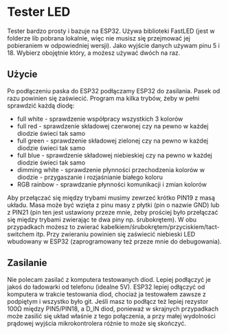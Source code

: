 # Tester LED

Tester bardzo prosty i bazuje na ESP32. Używa biblioteki FastLED (jest w folderze lib pobrana lokalnie, więc nie musisz się przejmować jej pobieraniem w odpowiedniej wersji).
Jako wyjście danych używam pinu 5 i 18. Wybierz obojętnie który, a możesz używać dwóch na raz.


## Użycie
Po podłączeniu paska do ESP32 podłączamy ESP32 do zasilania. Pasek od razu powinien się zaświecić. Program ma kilka trybów, żeby w pełni sprawdzić każdą diodę:

- full white - sprawdzenie współpracy wszystkich 3 kolorów
- full red - sprawdzenie składowej czerwonej czy na pewno w każdej diodzie świeci tak samo
- full green - sprawdzenie składowej zielonej czy na pewno w każdej diodzie świeci tak samo
- full blue - sprawdzenie składowej niebieskiej czy na pewno w każdej diodzie świeci tak samo
- dimming white - sprawdzenie płynności przechodzenia kolorów w diodzie - przygaszanie i rozjaśnianie białego koloru
- RGB rainbow - sprawdzanie płynności komunikacji i zmian kolorów

Aby przełączać się między trybami musimy zewrzeć krótko PIN19 z masą układu. Masa może być wzięta z pinu masy z płytki (pin o nazwie GND) lub z PIN21 (pin ten jest ustawiony przeze mnie, żeby prościej było przełączać się między trybami zwierając te dwa piny np. śrubokrętem). W obu przypadkach możesz to zwierać kabelkiem/śrubokrętem/przyciskiem/tact-switchem itp. Przy zwieraniu powinien się zaświecić niebieski LED wbudowany w ESP32 (zaprogramowany też przeze mnie do debugowania).

## Zasilanie
Nie polecam zasilać z komputera testowanych diod. Lepiej podłączyć je jakoś do ładowarki od telefonu (idealne 5V). ESP32 lepiej odłączyć od komputera w trakcie testowania diod, chociaż ja testowałem zawsze z podpiętym i wszystko było git. Jeśli masz to podłącz też lepiej rezystor 100Ω między PIN5/PIN18, a D_IN diod, ponieważ w skrajnych przypadkach może zasilić się układ właśnie z tego połączenia, a przy małej wydolności prądowej wyjścia mikrokontrolera różnie to może się skończyć.